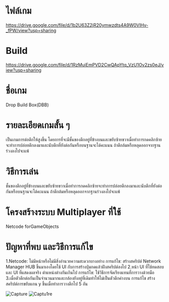 # ไฟล์เกม 
https://drive.google.com/file/d/1b2U63Z2jR20ymwzdts4A9W0VIHv-_fPW/view?usp=sharing
# Build 
https://drive.google.com/file/d/1RzMuiEmPVD2CwQApYtq_VzU1Ov2zs0eJ/view?usp=sharing
# ชื่อเกม
Drop Build Box(DBB)
# รายละเอียดเกมสั้น ๆ
เป็นเกมการต่อตึกให้สูงขึ้น โดยการที่จะมีชั้นของตึกอยู่ที่ข้างบนและขยับซ้ายขวาเมื่อทำการกดคลิกซ้ายจะทำการปล่อยตึกลงมาและนับตึกที่ยังต่อกันหรือบนฐานจะได้คะแนน ถ้าตึกล้มหรือหลุดออกจากฐานร่วงลงไปจะแพ้
# วิธีการเล่น
ชั้นของตึกอยู่ที่ข้างบนและขยับซ้ายขวาเมื่อทำการกดคลิกซ้ายจะทำการปล่อยตึกลงมาและนับตึกที่ยังต่อกันหรือบนฐานจะได้คะแนน ถ้าตึกล้มหรือหลุดออกจากฐานร่วงลงไปจะแพ้
# โครงสร้างระบบ Multiplayer ที่ใช้
Netcode forGameObjects
# ปัญหาที่พบ และวิธีการแก้้ไข
1.Netcode: ไม่มีหน้าหรือไม่มีสิ่งอำนวยความสะดวกบางอย่าง
การแก้ไข: สร้างสคริปต์ Network Manager HUB ขึ้นมาเองโดยใช้ UI กับการสร้างปุ่มกดแล้วฝังสคริปต์ลงไป
2.หน้า UI ที่ใช้ทดสอบและ UI ที่แสดงผลจริง ตำแหน่งต่างกันเกินไป
การแก้ไข: ใช้วิธีการจัดเรียงแทนที่การวางด้วยมือ
3.เมื่อตัวตึกต่อกันเป็นจำนวนมากและกล้องยังอยู่ที่เดิมทำให้ไม่เป็นตัวตึกค่างบน
การแก้ไข  สร้างสคริปต์การขยับแกน y  ชึ้นเมื่อทำการวางตึกไป 5 อัน 

![Capture](https://github.com/user-attachments/assets/4fabaff7-6ae3-49ac-bcb8-261cc7c65fee)
![Captu1re](https://github.com/user-attachments/assets/af110644-6da2-4913-b703-a785c76c0fee)
